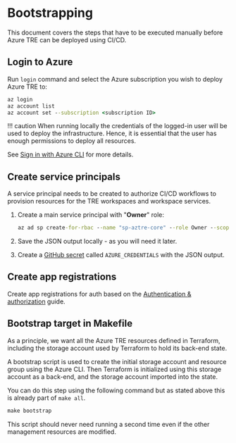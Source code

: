 # Bootstrapping

This document covers the steps that have to be executed manually before Azure TRE can be deployed using CI/CD.

## Login to Azure

Run `login` command and select the Azure subscription you wish to deploy Azure TRE to:

```cmd
az login
az account list
az account set --subscription <subscription ID>
```

!!! caution
    When running locally the credentials of the logged-in user will be used to deploy the infrastructure. Hence, it is essential that the user has enough permissions to deploy all resources.

See [Sign in with Azure CLI](https://docs.microsoft.com/cli/azure/authenticate-azure-cli) for more details.

## Create service principals

A service principal needs to be created to authorize CI/CD workflows to provision resources for the TRE workspaces and workspace services.

1. Create a main service principal with "**Owner**" role:

    ```cmd
    az ad sp create-for-rbac --name "sp-aztre-core" --role Owner --scopes /subscriptions/<subscription_id> --sdk-auth
    ```

1. Save the JSON output locally - as you will need it later.
1. Create a [GitHub secret](https://docs.github.com/en/actions/reference/encrypted-secrets) called `AZURE_CREDENTIALS` with the JSON output.

## Create app registrations

Create app registrations for auth based on the [Authentication & authorization](auth.md) guide.

## Bootstrap target in Makefile

As a principle, we want all the Azure TRE resources defined in Terraform, including the storage account used by Terraform to hold its back-end state.

A bootstrap script is used to create the initial storage account and resource group using the Azure CLI. Then Terraform is initialized using this storage account as a back-end, and the storage account imported into the state.

You can do this step using the following command but as stated above this is already part of ``make all``.

```cmd
make bootstrap
```

This script should never need running a second time even if the other management resources are modified.
